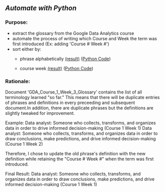 ## *Automate with Python*
### Purpose:
- extract the glossary from the Google Data Analytics course 
- automate the process of writing which Course and Week the term was first introduced (Ex: adding 'Course # Week #')
- sort either by:
	* phrase alphabetically [(result)](https://github.com/dalealberto/Case_Study_GDA/blob/main/GDA_Glossary_Sorted_By_Phrase.txt) ([Python Code](https://github.com/dalealberto/CaseStudy1-Bellabeat/blob/main/Python/GDA_Glossary_Sorted_Phrase.py))
 
	* course week [(result)](https://github.com/dalealberto/Case_Study_GDA/blob/main/GDA_Glossary_Sorted_By_Course_Week.txt) ([Python Code](https://github.com/dalealberto/CaseStudy1-Bellabeat/blob/main/Python/GDA_Glossary_Sorted_Course_Week.py))

### Rationale:

Document 'GDA_Course_1_Week_3_Glossary' contains the list of all terminology learned "so far."
This means that there will be duplicate entries of phrases and definitions in every preceeding and subsequent document.In addition, there are duplicate phrases but the definitions are slightly tweaked for improvement.

Example:
Data analyst: Someone who collects, transforms, and organizes data in order to drive informed decision-making (Course 1 Week 1)
Data analyst: Someone who collects, transforms, and organizes data in order to draw conclusions, make predictions, and drive informed decision-making (Course 1 Week 2)

Therefore, I chose to update the old phrase's definition with the new definition while retaining the "Course # Week #" when the term was first introduced. 

Final Result:
Data analyst: Someone who collects, transforms, and organizes data in order to draw conclusions, make predictions, and drive informed decision-making (Course 1 Week 1)
